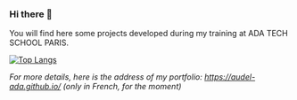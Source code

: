 ### Hi there 👋

You will find here some projects developed during my training at ADA TECH SCHOOL PARIS. <br>

[![Top Langs](https://github-readme-stats.vercel.app/api/top-langs/?username=AuDel-Ada&layout=compact)](https://github.com/AuDel-Ada/github-readme-stats) <br>

_For more details, here is the address of my portfolio: https://audel-ada.github.io/ (only in French, for the moment)_ <br>

<!--
**AuDel-Ada/AuDel-Ada** is a ✨ _special_ ✨ repository because its `README.md` (this file) appears on your GitHub profile.

Here are some ideas to get you started:

- 🔭 I’m currently working on ...
- 🌱 I’m currently learning ...
- 👯 I’m looking to collaborate on ...
- 🤔 I’m looking for help with ...
- 💬 Ask me about ...
- 📫 How to reach me: ...
- 😄 Pronouns: ...
- ⚡ Fun fact: ...
-->
